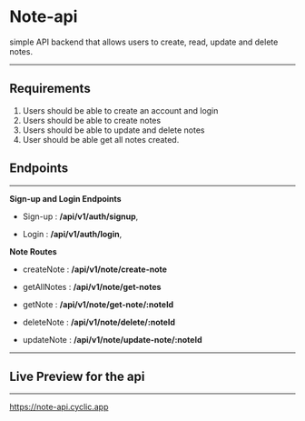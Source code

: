 # Note-api

simple API backend that allows users to create,
read, update and delete notes.

---

## Requirements

1.  Users should be able to create an account and login
2.  Users should be able to create notes
3.  Users should be able to update and delete notes
4.  User should be able get all notes created.

## Endpoints

---

<p> <b>Sign-up and Login Endpoints</b></p>

- Sign-up : <b>/api/v1/auth/signup</b>,

- Login : <b>/api/v1/auth/login</b>,

<p> <b>Note Routes</b></p>

- createNote : <b>/api/v1/note/create-note</b>

- getAllNotes : <b>/api/v1/note/get-notes</b>

- getNote : <b>/api/v1/note/get-note/:noteId </b>

- deleteNote : <b>/api/v1/note/delete/:noteId</b>

- updateNote : <b>/api/v1/note/update-note/:noteId</b>

---

## Live Preview for the api

---

https://note-api.cyclic.app